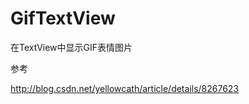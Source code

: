 GifTextView
===========

在TextView中显示GIF表情图片

参考

http://blog.csdn.net/yellowcath/article/details/8267623

